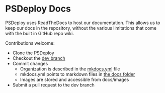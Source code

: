 # PSDeploy Docs

PSDeploy uses ReadTheDocs to host our documentation.
This allows us to keep our docs in the repository, without the various limitations that come with the built in GitHub repo wiki.

Contributions welcome:

* Clone the PSDeploy
* Checkout the [dev branch](https://github.com/RamblingCookieMonster/PSDeploy/tree/dev)
* Commit changes
  * Organization is described in the [mkdocs.yml](https://github.com/RamblingCookieMonster/PSDeploy/blob/dev/mkdocs.yml) file
  * mkdocs.yml points to markdown files in [the docs folder](https://github.com/RamblingCookieMonster/PSDeploy/tree/dev/docs)
  * Images are stored and accessible from docs/images
* Submit a pull request to the dev branch